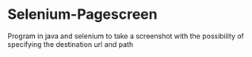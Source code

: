 # Selenium-Pagescreen
Program in java and selenium to take a screenshot with the possibility of specifying the destination url and path
